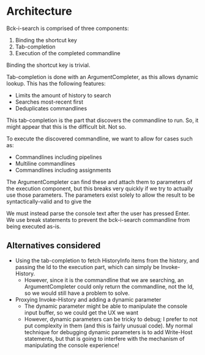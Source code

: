 # Architecture

Bck-i-search is comprised of three components:

1. Binding the shortcut key
2. Tab-completion
3. Execution of the completed commandline

Binding the shortcut key is trivial.

Tab-completion is done with an ArgumentCompleter, as this allows dynamic lookup. This has the following features:

- Limits the amount of history to search
- Searches most-recent first
- Deduplicates commandlines

This tab-completion is the part that discovers the commandline to run. So, it might appear that this is the difficult bit. Not so.

To execute the discovered commandline, we want to allow for cases such as:

- Commandlines including pipelines
- Multiline commandlines
- Commandlines including assignments

The ArgumentCompleter can find these and attach them to parameters of the execution component, but this breaks very quickly if we try to actually use those parameters. The parameters exist solely to allow the result to be syntactically-valid and to give the

We must instead parse the console text after the user has pressed Enter. We use break statements to prevent the bck-i-search commandline from being executed as-is.

## Alternatives considered

- Using the tab-completion to fetch HistoryInfo items from the history, and passing the Id to the execution part, which can simply be Invoke-History.
    - However, since it is the commandline that we are searching, an ArgumentCompleter could only return the commandline, not the Id, so we would still have a problem to solve.
- Proxying Invoke-History and adding a dynamic parameter
    - The dynamic parameter might be able to manipulate the console input buffer, so we could get the UX we want
    - However, dynamic parameters can be tricky to debug; I prefer to not put complexity in them (and this is fairly unusual code). My normal technique for debugging dynamic parameters is to add Write-Host statements, but that is going to interfere with the mechanism of manipulating the console experience!
